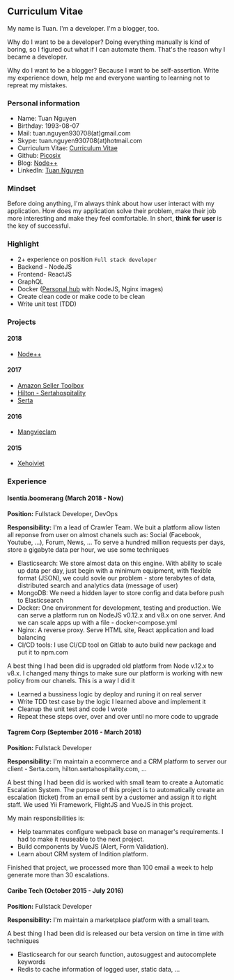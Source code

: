 ## Curriculum Vitae

My name is Tuan. I'm a developer. I'm a blogger, too.

Why do I want to be a developer? Doing everything manually is kind of boring, so I figured out what if I can automate them. That's the reason why I became a developer.

Why do I want to be a blogger? Because I want to be self-assertion. Write my experience down, help me and everyone wanting to learning not to repreat my mistakes.

### Personal information

- Name: Tuan Nguyen
- Birthday: 1993-08-07
- Mail: tuan.nguyen930708(at)gmail.com
- Skype: tuan.nguyen930708(at)hotmail.com
- Curriculum Vitae: [Curriculum Vitae](https://picosix.github.io/cv/)
- Github: [Picosix](https://github.com/picosix)
- Blog: [Node++](http://nodeplusplus.com/)
- LinkedIn: [Tuan Nguyen](https://www.linkedin.com/in/tuan-nguyen-p6/)

### Mindset

Before doing anything, I'm always think about how user interact with my application. How does my application solve their problem, make their job more interesting and make they feel comfortable. In short, **think for user** is the key of successful.

### Highlight

- 2+ experience on position `Full stack developer`
- Backend - NodeJS
- Frontend- ReactJS
- GraphQL
- Docker ([Personal hub](https://hub.docker.com/u/picosix/) with NodeJS, Nginx images)
- Create clean code or make code to be clean
- Write unit test (TDD)

### Projects

#### 2018

- [Node++](https://nodeplusplus.com/vi/)

#### 2017

- [Amazon Seller Toolbox](https://amzsellertoolbox.com/index.html)
- [Hilton - Sertahospitality](https://hilton.sertahospitality.com/index.html)
- [Serta](https://serta.com/)

#### 2016

- [Mangvieclam](https://mangvieclam.com/)

#### 2015

- [Xehoiviet](https://xehoiviet.com/)

### Experience

#### Isentia.boomerang (March 2018 - Now)

**Position:** Fullstack Developer, DevOps

**Responsibility:** I'm a lead of Crawler Team. We buit a platform allow listen all reponse from user on almost chanels such as: Social (Facebook, Youtube, ...), Forum, News, ... To serve a hundred million requests per days, store a gigabyte data per hour, we use some techniques

- Elasticsearch: We store almost data on this engine. With ability to scale up data per day, just begin with a minimum equipment, with flexible format (JSON), we could sovle our problem - store terabytes of data, distributed search and analytics data (message of user)
- MongoDB: We need a hidden layer to store config and data before push to Elasticsearch
- Docker: One environment for development, testing and production. We can serve a platform run on NodeJS v0.12.x and v8.x on one server. And we can scale apps up with a file - docker-compose.yml
- Nginx: A reverse proxy. Serve HTML site, React application and load balancing
- CI/CD tools: I use CI/CD tool on Gitlab to auto build new package and put it to npm.com

A best thing I had been did is upgraded old platform from Node v.12.x to v8.x. I changed many things to make sure our platform is working with new policy from our chanels. This is a way I did it

- Learned a bussiness logic by deploy and runing it on real server
- Write TDD test case by the logic I learned above and implement it
- Cleanup the unit test and code I wrote
- Repeat these steps over, over and over until no more code to upgrade

#### Tagrem Corp (September 2016 - March 2018)

**Position:** Fullstack Developer

**Responsibility:** I'm maintain a ecommerce and a CRM platform to server our client - Serta.com, hilton.sertahospitality.com, ...

A best thing I had been did is worked with small team to create a Automatic Escalation System. The purpose of this project is to automatically create an escalation (ticket) from an email sent by a customer and assign it to right staff. We used Yii Framework, FlightJS and VueJS in this project.

My main responsibilities is:

- Help teammates configure webpack base on manager's requirements. I had to make it reuseable to the next project.
- Build components by VueJS (Alert, Form Validation).
- Learn about CRM system of Indition platform.

Finished that project, we processed more than 100 email a week to help generate more than 30 escalations.

#### Caribe Tech (October 2015 - July 2016)

**Position:** Fullstack Developer

**Responsibility:** I'm maintain a marketplace platform with a small team.

A best thing I had been did is released our beta version on time in time with techniques

- Elasticsearch for our search function, autosuggest and autocomplete keywords
- Redis to cache information of logged user, static data, ...
